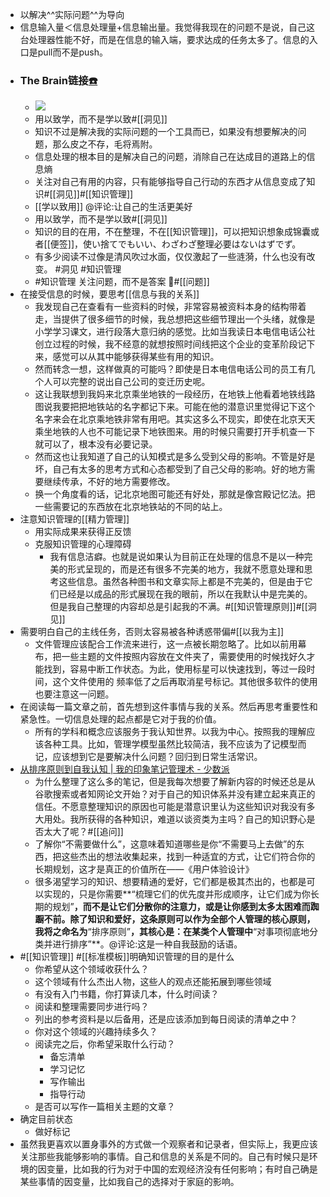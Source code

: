 - 以解决^^实际问题^^为导向
- 信息输入量＜信息处理量+信息输出量。我觉得我现在的问题不是说，自己这台处理器性能不好，而是在信息的输入端，要求达成的任务太多了。信息的入口是pull而不是push。
- ### The Brain链接[☎️](brain://api.thebrain.com/g7PXu0IyM0ucARb24SvxiA/AJuB1vna8Uyz-U5c1pxf0A/%E4%BB%A5%E6%88%91%E4%B8%BA%E4%B8%BB)
    - ![](https://firebasestorage.googleapis.com/v0/b/firescript-577a2.appspot.com/o/imgs%2Fapp%2Fxinyiheng%2FANY7sMMDWr.jpg?alt=media&token=23761780-c2ef-457d-ba2d-e1cc11444a6f)
    - 用以致学，而不是学以致#[[洞见]]
    - 知识不过是解决我的实际问题的一个工具而已，如果没有想要解决的问题，那么皮之不存，毛将焉附。
    - 信息处理的根本目的是解决自己的问题，消除自己在达成目的道路上的信息熵
    - 关注对自己有用的内容，只有能够指导自己行动的东西才从信息变成了知识#[[洞见]]#[[知识管理]]
    - [[学以致用]] @评论:让自己的生活更美好
    - 用以致学，而不是学以致#[[洞见]]
    - 知识的目的在用，不在整理，不在[[知识管理]]，可以把知识想象成锦囊或者[[便签]]，使い捨てでもいい、わざわざ整理必要はないはずでず。
    - 有多少阅读不过像是清风吹过水面，仅仅激起了一些涟漪，什么也没有改变。 #洞见  #知识管理
    - #知识管理 关注问题，而不是答案 #[[问题]]
- 在接受信息的时候，要思考[[信息与我的关系]]
    - 我发现自己在查看有一些资料的时候，非常容易被资料本身的结构带着走，当提供了很多细节的时候，我总想把这些细节理出一个头绪，就像是小学学习课文，进行段落大意归纳的感觉。比如当我读日本电信电话公社创立过程的时候，我不经意的就想按照时间线把这个企业的变革阶段记下来，感觉可以从其中能够获得某些有用的知识。
    - 然而转念一想，这样做真的可能吗？即使是日本电信电话公司的员工有几个人可以完整的说出自己公司的变迁历史呢。
    - 这让我联想到我妈来北京乘坐地铁的一段经历，在地铁上他看着地铁线路图说我要把把地铁站的名字都记下来。可能在他的潜意识里觉得记下这个名字来会在北京乘地铁非常有用吧。其实这多么不现实，即使在北京天天乘坐地铁的人也不可能记录下地铁图来。用的时候只需要打开手机查一下就可以了，根本没有必要记录。
    - 然而这也让我知道了自己的认知模式是多么受到父母的影响。不管是好是坏，自己有太多的思考方式和心态都受到了自己父母的影响。好的地方需要继续传承，不好的地方需要修改。
    - 换一个角度看的话，记北京地图可能还有好处，那就是像宫殿记忆法。把一些需要记的东西放在北京地铁站的不同的站上。
- 注意知识管理的[[精力管理]]
    - 用实际成果来获得正反馈
    - 克服知识管理的心理障碍
        - 我有信息洁癖。也就是说如果认为目前正在处理的信息不是以一种完美的形式呈现的，而是还有很多不完美的地方，我就不愿意处理和思考这些信息。虽然各种图书和文章实际上都是不完美的，但是由于它们已经是以成品的形式展现在我的眼前，所以在我默认中是完美的。但是我自己整理的内容却总是引起我的不满。#[[知识管理原则]]#[[洞见]]
- 需要明白自己的主线任务，否则太容易被各种诱惑带偏#[[以我为主]]
    - 文件管理应该配合工作流来进行，这一点被长期忽略了。比如以前用幕布，把一些主题的文件按照内容放在文件夹了，需要使用的时候找好久才能找到，容易中断工作状态。为此，使用标星可以快速找到，等过一段时间，这个文件使用的 频率低了之后再取消星号标记。其他很多软件的使用也要注意这一问题。
- 在阅读每一篇文章之前，首先想到这件事情与我的关系。然后再思考重要性和紧急性。一切信息处理的起点都是它对于我的价值。
    - 所有的学科和概念应该服务于我认知世界。以我为中心。按照我的理解应该各种工具。比如，管理学模型虽然比较简洁，我不应该为了记模型而记，应该想到它是要解决什么问题？回归到日常生活常识。
- [从排序原则到自我认知 | 我的印象笔记管理术 - 少数派](https://sspai.com/post/41044)
    - 为什么整理了这么多的笔记，但是我每次想要了解新内容的时候还总是从谷歌搜索或者知网论文开始？对于自己的知识体系并没有建立起来真正的信任。不愿意整理知识的原因也可能是潜意识里认为这些知识对我没有多大用处。我所获得的各种知识，难道以谈资类为主吗？自己的知识野心是否太大了呢？#[[追问]] 
    - 了解你“不需要做什么”，这意味着知道哪些是你“不需要马上去做”的东西，把这些杰出的想法收集起来，找到一种适宜的方式，让它们符合你的长期规划，这才是真正的价值所在——《用户体验设计》
    - 很多渴望学习的知识、想要精通的爱好，它们都是极其杰出的，也都是可以实现的，只是你需要**“梳理它们的优先度并形成顺序，让它们成为你长期的规划”**，而不是让它们分散你的注意力，或是让你感到太多太困难而踟蹰不前。除了知识和爱好，这条原则可以作为全部个人管理的核心原则，我将之命名为**“排序原则”**，其核心是：在某类个人管理中**“对事项彻底地分类并进行排序”**。@评论:这是一种自我鼓励的话语。
- #[[知识管理]] #[[标准模板]]明确知识管理的目的是什么 
    - 你希望从这个领域收获什么？
    - 这个领域有什么杰出人物，这些人的观点还能拓展到哪些领域
    - 有没有入门书籍，你打算读几本，什么时间读？
    - 阅读和整理需要同步进行吗？
    - 列出的参考资料是以后备用，还是应该添加到每日阅读的清单之中？
    - 你对这个领域的兴趣持续多久？
    - 阅读完之后，你希望采取什么行动？
        - 备忘清单
        - 学习记忆
        - 写作输出
        - 指导行动
    - 是否可以写作一篇相关主题的文章？
- 确定目前状态
    - 做好标记
- 虽然我更喜欢以置身事外的方式做一个观察者和记录者，但实际上，我更应该关注那些我能够影响的事情。自己和信息的关系是不同的。自己有时候只是环境的因变量，比如我的行为对于中国的宏观经济没有任何影响；有时自己确是某些事情的因变量，比如我自己的选择对于家庭的影响。
